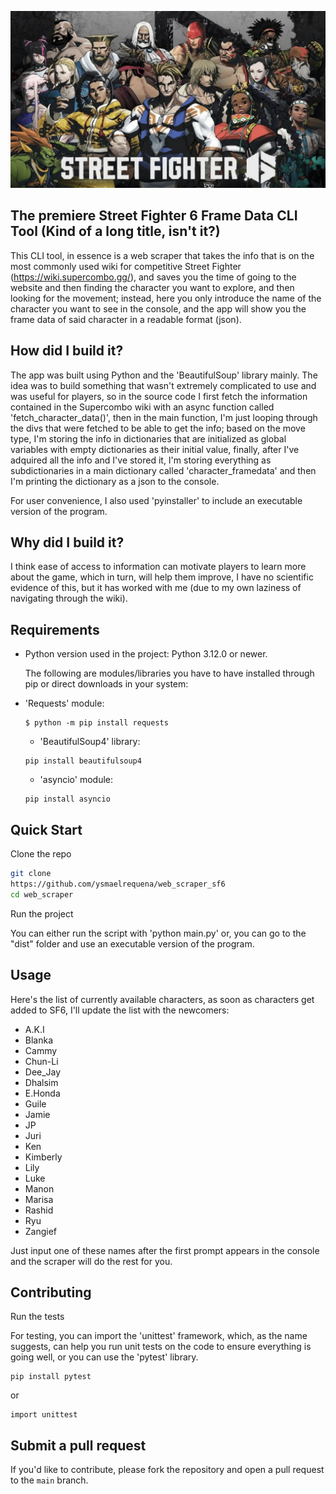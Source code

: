 ![Alt Text](https://github.com/ysmaelrequena/Street-Fighter-6-frame-data-CLI-tool/blob/main/sf6.jpg)
                     
                     
                     
                     
                     
                     
##                                       The premiere Street Fighter 6 Frame Data CLI Tool (Kind of a long title, isn't it?)


                                                                                                                          
This CLI tool, in essence is a web scraper that takes the info that is on the most commonly used wiki for competitive Street Fighter (https://wiki.supercombo.gg/),
and saves you the time of going to the website and then finding the character you want to explore, and then looking for the movement; instead, here you only 
introduce the name of the character you want to see in the console, and the app will show you the frame data of said character in a readable format (json).
                                                                                                      

                                                                                                                                                                                                                                                                                                                                                                                                                                                                                                                                                                                                                             
                                                                                                                                                                                                                                                                                                                                                                                                                                                                                                                                                                                                                             
##                                                                    How did I build it?


                                                    
The app was built using Python and the 'BeautifulSoup' library mainly. The idea was to build something that wasn't extremely complicated to use and was useful for players, so in the
source code I first fetch the information contained in the Supercombo wiki with an async function called 'fetch_character_data()', then in the main function,
I'm just looping through the divs that were fetched to be able to get the info; based on the move type, I'm storing the info in dictionaries that
are initialized as global variables with empty dictionaries as their initial value, finally, after I've adquired all the info and I've stored it, I'm storing 
everything as subdictionaries in a main dictionary called 'character_framedata' and then I'm printing the dictionary as a json to the console.

For user convenience, I also used 'pyinstaller' to include an executable version of the program.
                                                                                                      

                                                                                                      
                                                                                                      
                                                                                                                                                                                                           
##                                                                   Why did I build it?


                                                    
I think ease of access to information can motivate players to learn more about the game, which in turn, will help them improve, I have no scientific evidence of this,
but it has worked with me (due to my own laziness of navigating through the wiki).



##                                                                      Requirements



- Python version used in the project: Python 3.12.0 or newer.
  

  The following are modules/libraries you have to have installed through pip or direct downloads in your system:

- 'Requests' module:
  ```
  $ python -m pip install requests
  ```

  - 'BeautifulSoup4' library:
  ```
  pip install beautifulsoup4
  ```

  - 'asyncio' module:
  ```
  pip install asyncio
  ```
                                                                                                      
                                                                                                      
                                                                                                      
##                                                                      Quick Start


                                                        
                                                                                                                                                              
Clone the repo

```bash
git clone
https://github.com/ysmaelrequena/web_scraper_sf6
cd web_scraper
```

Run the project

You can either run the script with 'python main.py' or, you can go to the "dist" folder and use an executable
version of the program.

                                                                                                                                                                                                                                                                                                           
                                                                                                                                                                                                                                                                                                           
                                                                                                      
##                                                                        Usage



  Here's the list of currently available characters, as soon as characters get added to SF6, I'll update the list with the newcomers:

- A.K.I
- Blanka
- Cammy
- Chun-Li
- Dee_Jay
- Dhalsim
- E.Honda
- Guile
- Jamie
- JP
- Juri
- Ken
- Kimberly
- Lily
- Luke
- Manon
- Marisa
- Rashid
- Ryu
- Zangief

Just input one of these names after the first prompt appears in the console and the scraper will do the rest for you.




##                                                                  Contributing 

Run the tests

For testing, you can import the 'unittest' framework, which, as the name suggests, can help you run unit tests on the code to ensure everything is going well,
or you can use the 'pytest' library.

```
pip install pytest
```

or 

```
import unittest
```

## Submit a pull request

If you'd like to contribute, please fork the repository and open a pull request to the `main` branch.
                                                                                                      
                                                                                                    
